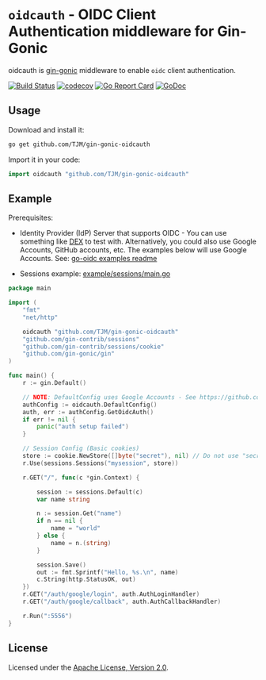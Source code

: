 # `oidcauth` - OIDC Client Authentication middleware for Gin-Gonic

oidcauth is [gin-gonic](https://https://gin-gonic.com/) middleware to enable `oidc` client authentication.

[![Build Status](https://travis-ci.org/TJM/gin-gonic-oidcauth.svg)](https://travis-ci.org/TJM/gin-gonic-oidcauth)
[![codecov](https://codecov.io/gh/TJM/gin-gonic-oidcauth/branch/master/graph/badge.svg)](https://codecov.io/gh/TJM/gin-gonic-oidcauth)
[![Go Report Card](https://goreportcard.com/badge/github.com/TJM/gin-gonic-oidcauth)](https://goreportcard.com/report/github.com/TJM/gin-gonic-oidcauth)
[![GoDoc](https://godoc.org/github.com/TJM/gin-gonic-oidcauth?status.svg)](https://godoc.org/github.com/TJM/gin-gonic-oidcauth)
<!-- [![Join the chat at https://gitter.im/gin-gonic/gin](https://badges.gitter.im/Join%20Chat.svg)](https://gitter.im/gin-gonic/gin) -->

## Usage

Download and install it:

```sh
go get github.com/TJM/gin-gonic-oidcauth
```

Import it in your code:

```go
import oidcauth "github.com/TJM/gin-gonic-oidcauth"
```

## Example

Prerequisites:

* Identity Provider (IdP) Server that supports OIDC -
  You can use something like [DEX](github.com/dexidp/dex) to test with.
  Alternatively, you could also use Google Accounts, GitHub accounts, etc.
  The examples below will use Google Accounts. See: [go-oidc examples readme](https://github.com/coreos/go-oidc/tree/v3/example)

* Sessions example: [example/sessions/main.go](example/sessions/main.go)

```go
package main

import (
	"fmt"
	"net/http"

	oidcauth "github.com/TJM/gin-gonic-oidcauth"
	"github.com/gin-contrib/sessions"
	"github.com/gin-contrib/sessions/cookie"
	"github.com/gin-gonic/gin"
)

func main() {
	r := gin.Default()

	// NOTE: DefaultConfig uses Google Accounts - See https://github.com/coreos/go-oidc/blob/v3/example/README.md
	authConfig := oidcauth.DefaultConfig()
	auth, err := authConfig.GetOidcAuth()
	if err != nil {
		panic("auth setup failed")
	}

	// Session Config (Basic cookies)
	store := cookie.NewStore([]byte("secret"), nil) // Do not use "secret" in production
	r.Use(sessions.Sessions("mysession", store))

	r.GET("/", func(c *gin.Context) {

		session := sessions.Default(c)
		var name string

		n := session.Get("name")
		if n == nil {
			name = "world"
		} else {
			name = n.(string)
		}

		session.Save()
		out := fmt.Sprintf("Hello, %s.\n", name)
		c.String(http.StatusOK, out)
	})
	r.GET("/auth/google/login", auth.AuthLoginHandler)
	r.GET("/auth/google/callback", auth.AuthCallbackHandler)

	r.Run(":5556")
}
```

## License

Licensed under the [Apache License, Version 2.0](http://www.apache.org/licenses/LICENSE-2.0).
